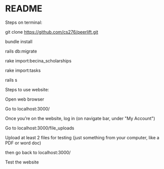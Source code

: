 # README

Steps on terminal:

git clone https://github.com/cs276/peerlift.git

bundle install

rails db:migrate

rake import:becina_scholarships

rake import:tasks

rails s

Steps to use website:

Open web browser

Go to localhost:3000/

Once you’re on the website, log in (on navigate bar, under "My Account")

Go to localhost:3000/file_uploads

Upload at least 2 files for testing (just something from your computer, like a PDF or word doc)

then go back to localhost:3000/ 

Test the website 


